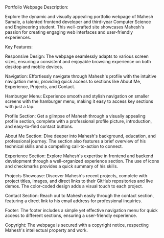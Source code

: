 Portfolio Webpage Description:

Explore the dynamic and visually appealing portfolio webpage of Mahesh Samale, a talented frontend developer and third-year Computer Science and Engineering student. This well-crafted site showcases Mahesh's passion for creating engaging web interfaces and user-friendly experiences.

Key Features:

Responsive Design: The webpage seamlessly adapts to various screen sizes, ensuring a consistent and enjoyable browsing experience on both desktop and mobile devices.

Navigation: Effortlessly navigate through Mahesh's profile with the intuitive navigation menu, providing quick access to sections like About Me, Experience, Projects, and Contact.

Hamburger Menu: Experience smooth and stylish navigation on smaller screens with the hamburger menu, making it easy to access key sections with just a tap.

Profile Section: Get a glimpse of Mahesh through a visually appealing profile section, complete with a professional profile picture, introduction, and easy-to-find contact buttons.

About Me Section: Dive deeper into Mahesh's background, education, and professional journey. The section also features a brief overview of his technical skills and a compelling call-to-action to connect.

Experience Section: Explore Mahesh's expertise in frontend and backend development through a well-organized experience section. The use of icons and checkmarks provides a quick summary of his skills.

Projects Showcase: Discover Mahesh's recent projects, complete with project titles, images, and direct links to their GitHub repositories and live demos. The color-coded design adds a visual touch to each project.

Contact Section: Reach out to Mahesh easily through the contact section, featuring a direct link to his email address for professional inquiries.

Footer: The footer includes a simple yet effective navigation menu for quick access to different sections, ensuring a user-friendly experience.

Copyright: The webpage is secured with a copyright notice, respecting Mahesh's intellectual property and work.
